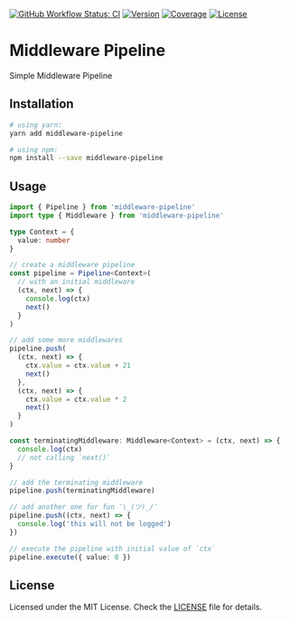 [![GitHub Workflow Status: CI](https://img.shields.io/github/workflow/status/MunifTanjim/middleware-pipeline/CI?label=CI&style=for-the-badge)](https://github.com/MunifTanjim/middleware-pipeline/actions?query=workflow%3ACI)
[![Version](https://img.shields.io/npm/v/middleware-pipeline?style=for-the-badge)](https://npmjs.org/package/middleware-pipeline)
[![Coverage](https://img.shields.io/codecov/c/gh/MunifTanjim/middleware-pipeline?style=for-the-badge)](https://codecov.io/gh/MunifTanjim/middleware-pipeline)
[![License](https://img.shields.io/github/license/MunifTanjim/middleware-pipeline?style=for-the-badge)](https://github.com/MunifTanjim/middleware-pipeline/blob/main/LICENSE)

# Middleware Pipeline

Simple Middleware Pipeline

## Installation

```sh
# using yarn:
yarn add middleware-pipeline

# using npm:
npm install --save middleware-pipeline
```

## Usage

```ts
import { Pipeline } from 'middleware-pipeline'
import type { Middleware } from 'middleware-pipeline'

type Context = {
  value: number
}

// create a middleware pipeline
const pipeline = Pipeline<Context>(
  // with an initial middleware
  (ctx, next) => {
    console.log(ctx)
    next()
  }
)

// add some more middlewares
pipeline.push(
  (ctx, next) => {
    ctx.value = ctx.value + 21
    next()
  },
  (ctx, next) => {
    ctx.value = ctx.value * 2
    next()
  }
)

const terminatingMiddleware: Middleware<Context> = (ctx, next) => {
  console.log(ctx)
  // not calling `next()`
}

// add the terminating middleware
pipeline.push(terminatingMiddleware)

// add another one for fun ¯\_(ツ)_/¯
pipeline.push((ctx, next) => {
  console.log('this will not be logged')
})

// execute the pipeline with initial value of `ctx`
pipeline.execute({ value: 0 })
```

## License

Licensed under the MIT License. Check the [LICENSE](./LICENSE) file for details.
